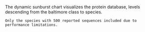 The dynamic sunburst chart visualizes the protein database, levels descending from the baltimore class to species. 

```{note}
Only the species with 500 reported sequences included due to performance limitations. 
```
